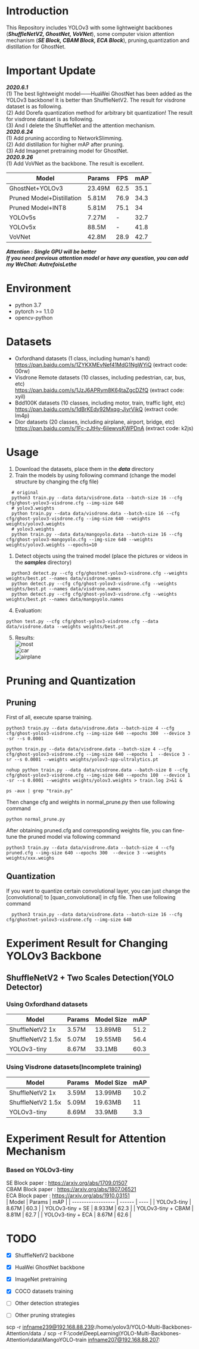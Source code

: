 # Introduction  
This Repository includes YOLOv3 with some lightweight backbones (***ShuffleNetV2, GhostNet, VoVNet***), some computer vision attention mechanism (***SE Block, CBAM Block, ECA Block***), pruning,quantization and distillation for GhostNet.
# Important Update
***2020.6.1***     
(1) The best lightweight model——HuaWei GhostNet has been added as the YOLOv3 backbone! It is better than ShuffleNetV2. The result for visdrone dataset is as following.  
(2) Add Dorefa quantization method for arbitrary bit quantization! The result for visdrone dataset is as following.  
(3) And I delete the ShuffleNet and the attention mechanism.   
***2020.6.24***    
(1) Add pruning according to NetworkSlimming.  
(2) Add distillation for higher mAP after pruning.  
(3) Add Imagenet pretraining model for GhostNet.  
***2020.9.26***  
(1) Add VoVNet as the backbone. The result is excellent.

| Model                     | Params | FPS  | mAP  |
| ------------------------- | ------ | ---- | ---- |
| GhostNet+YOLOv3           | 23.49M | 62.5 | 35.1 |
| Pruned Model+Distillation | 5.81M  | 76.9 | 34.3 |
| Pruned Model+INT8         | 5.81M  | 75.1 | 34   |
| YOLOv5s                   | 7.27M  | -    | 32.7 |
| YOLOv5x                   | 88.5M  | -    | 41.8 |
| VoVNet                    | 42.8M  | 28.9 | 42.7 |

***Attention : Single GPU will be better***  
***If you need previous attention model or have any question, you can add my WeChat: AutrefoisLethe***
# Environment  
* python 3.7  
* pytorch >= 1.1.0  
* opencv-python  
# Datasets
* Oxfordhand datasets (1 class, including human's hand)  
https://pan.baidu.com/s/1ZYKXMEvNef41MdG1NgWYiQ     (extract code: 00rw) 
* Visdrone Remote datasets (10 classes, including pedestrian, car, bus, etc)  
https://pan.baidu.com/s/1JzJ6APRym8K64taZgcDZfQ     (extract code: xyil)
* Bdd100K datasets (10 classes, including motor, train, traffic light, etc)  
https://pan.baidu.com/s/1dBrKEdy92Mxqg-JiyrVjkQ     (extract code: lm4p)
* Dior datasets (20 classes, including airplane, airport, bridge, etc)  
https://pan.baidu.com/s/1Fc-zJtHy-6iIewvsKWPDnA     (extract code: k2js) 

# Usage
1. Download the datasets, place them in the ***data*** directory    
2. Train the models by using following command (change the model structure by changing the cfg file)  
```
  # original
  python3 train.py --data data/visdrone.data --batch-size 16 --cfg cfg/ghost-yolov3-visdrone.cfg --img-size 640
  # yolov3.weights
  python train.py --data data/visdrone.data --batch-size 16 --cfg cfg/ghost-yolov3-visdrone.cfg --img-size 640 --weights weights/yolov3.weights
  # yolov3.weights
  python train.py --data data/mangoyolo.data --batch-size 16 --cfg cfg/ghost-yolov3-mangoyolo.cfg --img-size 640 --weights weights/yolov3.weights --epochs=10
```
1. Detect objects using the trained model (place the pictures or videos in the ***samples*** directory)    
```
  python3 detect.py --cfg cfg/ghostnet-yolov3-visdrone.cfg --weights weights/best.pt --names data/visdrone.names
  python detect.py --cfg cfg/ghost-yolov3-visdrone.cfg --weights weights/best.pt --names data/visdrone.names
  python detect.py --cfg cfg/ghost-yolov3-visdrone.cfg --weights weights/best.pt --names data/mangoyolo.names
```

4. Evaluation:
```
python test.py --cfg cfg/ghost-yolov3-visdrone.cfg --data data/visdrone.data --weights weights/best.pt
```

5. Results:  
![most](https://github.com/HaloTrouvaille/YOLO-Multi-Backbones-Attention/blob/master/output/most.png)  
![car](https://github.com/HaloTrouvaille/YOLO-Multi-Backbones-Attention/blob/master/output/car.png)  
![airplane](https://github.com/HaloTrouvaille/YOLO-Multi-Backbones-Attention/blob/master/output/airplane.png)  
# Pruning and Quantization 
## Pruning
First of all, execute sparse training.  
```
python3 train.py --data data/visdrone.data --batch-size 4 --cfg cfg/ghost-yolov3-visdrone.cfg --img-size 640 --epochs 300  --device 3 -sr --s 0.0001

python train.py --data data/visdrone.data --batch-size 4 --cfg cfg/ghost-yolov3-visdrone.cfg --img-size 640 --epochs 1  --device 3 -sr --s 0.0001 --weights weights/yolov3-spp-ultralytics.pt

nohup python train.py --data data/visdrone.data --batch-size 8 --cfg cfg/ghost-yolov3-visdrone.cfg --img-size 640 --epochs 100  --device 1 -sr --s 0.0001 --weights weights/yolov3.weights > train.log 2>&1 &

ps -aux | grep "train.py" 
```
Then change cfg and weights in normal_prune.py then use following command  
```
python normal_prune.py
```
After obtaining pruned.cfg and corresponding weights file, you can fine-tune the pruned model via following command  
```
python3 train.py --data data/visdrone.data --batch-size 4 --cfg pruned.cfg --img-size 640 --epochs 300  --device 3 --weights weights/xxx.weighs
```

## Quantization
If you want to quantize certain convolutional layer, you can just change the [convolutional] to [quan_convolutional] in cfg file. Then use following command  
```
  python3 train.py --data data/visdrone.data --batch-size 16 --cfg cfg/ghostnet-yolov3-visdrone.cfg --img-size 640
```

# Experiment Result for Changing YOLOv3 Backbone
## ShuffleNetV2 + Two Scales Detection(YOLO Detector)
### Using Oxfordhand datasets
| Model             | Params | Model Size | mAP  |
| ----------------- | ------ | ---------- | ---- |
| ShuffleNetV2 1x   | 3.57M  | 13.89MB    | 51.2 |
| ShuffleNetV2 1.5x | 5.07M  | 19.55MB    | 56.4 |
| YOLOv3-tiny       | 8.67M  | 33.1MB     | 60.3 |
### Using Visdrone datasets(Incomplete training)
| Model             | Params | Model Size | mAP  |
| ----------------- | ------ | ---------- | ---- |
| ShuffleNetV2 1x   | 3.59M  | 13.99MB    | 10.2 |
| ShuffleNetV2 1.5x | 5.09M  | 19.63MB    | 11   |
| YOLOv3-tiny       | 8.69M  | 33.9MB     | 3.3  |
# Experiment Result for Attention Mechanism
### Based on YOLOv3-tiny
SE Block paper : https://arxiv.org/abs/1709.01507  
CBAM Block paper : https://arxiv.org/abs/1807.06521  
ECA Block paper : https://arxiv.org/abs/1910.03151  
| Model              | Params | mAP  |
| ------------------ | ------ | ---- |
| YOLOv3-tiny        | 8.67M  | 60.3 |
| YOLOv3-tiny + SE   | 8.933M | 62.3 |
| YOLOv3-tiny + CBAM | 8.81M  | 62.7 |
| YOLOv3-tiny + ECA  | 8.67M  | 62.6 |

 
# TODO
- [x] ShuffleNetV2 backbone
- [x] HuaWei GhostNet backbone 
- [x] ImageNet pretraining
- [x] COCO datasets training
- [ ] Other detection strategies
- [ ] Other pruning strategies


scp -r infname239@192.168.88.239:/home/yolov3/YOLO-Multi-Backbones-Attention/data ./
scp -r F:\code\DeepLearning\YOLO-Multi-Backbones-Attention\data\MangoYOLO-train infname207@192.168.88.207: